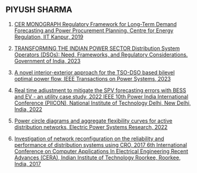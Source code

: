 ## PIYUSH SHARMA

1. [CER MONOGRAPH Regulatory Framework for Long-Term Demand Forecasting and Power Procurement Planning. Centre for Energy Regulation, IIT Kanpur, 2019](https://cer.iitk.ac.in/assets/downloads/CER_Monograph.pdf)

2. [TRANSFORMING THE INDIAN POWER SECTOR Distribution System Operators (DSOs): Need, Frameworks, and Regulatory Considerations. Government of India, 2023](https://iusstf.org/documents/35627/42091/Whitepaper%20Transforming%20the%20Indian%20Power%20Sector)

3. [A novel interior-exterior approach for the TSO-DSO based bilevel optimal power flow, IEEE Transactions on Power Systems, 2023](https://ieeexplore.ieee.org/abstract/document/10192376)

4. [Real time adjustment to mitigate the SPV forecasting errors with BESS and EV - an utility case study, 2022 IEEE 10th Power India International Conference (PIICON), National Institute of Technology Delhi, New Delhi, India, 2022](https://ieeexplore.ieee.org/abstract/document/10045243)

5. [Power circle diagrams and aggregate flexibility curves for active distribution networks, Electric Power Systems Research, 2022](https://www.sciencedirect.com/science/article/abs/pii/S0378779622000505)

6. [Investigation of network reconfiguration on the reliability and performance of distribution systems using CRO, 2017 6th International Conference on Computer Applications In Electrical Engineering Recent Advances (CERA), Indian Institute of Technology Roorkee, Roorkee, India, 2017](https://ieeexplore.ieee.org/document/8343305)
